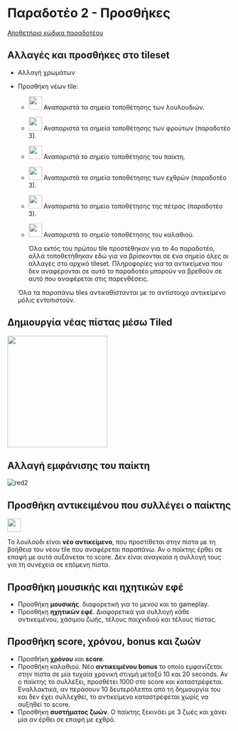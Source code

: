 # Παραδοτέο 2 - Προσθήκες

[Αποθετήριο κώδικα παραδοτέου](https://github.com/p15zerv/pacman/tree/Deliverable1)

## Αλλαγές και προσθήκες στο tileset
* Αλλαγή χρωμάτων
* Προσθήκη νέων tile:
  - <img src="https://user-images.githubusercontent.com/22644005/35171551-db522388-fd6c-11e7-9805-eaa03d4d1428.PNG" alt="" width="30" height="30"> Αναπαριστά τα σημεία τοποθέτησης των λουλουδιών.
  - <img src="https://user-images.githubusercontent.com/22644005/35171950-39d5314c-fd6e-11e7-9780-05abd146a363.PNG" alt="" width="30" height="30"> Αναπαριστά τα σημεία τοποθέτησης των φρούτων (παραδοτέο 3).
  - <img src="https://user-images.githubusercontent.com/22644005/35172033-c1c9a61e-fd6e-11e7-86c0-59aa561c6d3c.png" alt="" width="30" height="30"> Αναπαριστά το σημείο τοποθέτησης του παίκτη.
  - <img src="https://user-images.githubusercontent.com/22644005/35172128-15ba0ade-fd6f-11e7-9016-e9d96758941e.PNG" alt="" width="30" height="30"> Αναπαριστά τα σημεία τοποθέτησης των εχθρών (παραδοτέο 3).
  - <img src="https://user-images.githubusercontent.com/22644005/35172814-d66533ba-fd71-11e7-886f-f78ada186360.PNG" alt="" width="30" height="30"> Αναπαριστά το σημείο τοποθέτησης της πέτρας (παραδοτέο 3).
  - <img src="https://user-images.githubusercontent.com/22644005/35172815-d7d64298-fd71-11e7-8ae6-8df2c05ae1ac.PNG" alt="" width="30" height="30"> Αναπαριστά το σημείο τοποθέτησης του καλαθιού.
  
    Όλα εκτός του πρώτου tile προστέθηκαν για το 4ο παραδοτέο, αλλά τοποθετήθηκαν εδώ για να βρίσκονται σε ένα σημείο όλες οι αλλαγές στο αρχικό tileset. Πληροφορίες για τα αντικείμενα που δεν αναφέρονται σε αυτό το παραδοτέο μπορούν να βρεθούν σε αυτό που αναφέρεται στις παρενθέσεις.
  
  Όλα τα παραπάνω tiles αντικαθίστανται με το αντίστοιχο αντικείμενο μόλις εντοπιστούν.
  
## Δημιουργία νέας πίστας μέσω Tiled

<img src="https://user-images.githubusercontent.com/22644005/35171451-818afc30-fd6c-11e7-9bdd-d062edde833a.PNG" alt="" width="225" height="250">

## Αλλαγή εμφάνισης του παίκτη

![red2](https://user-images.githubusercontent.com/22644005/32405822-2a9a6eb6-c175-11e7-8130-5228221c597f.png)

## Προσθήκη αντικειμένου που συλλέγει ο παίκτης

<img src="https://user-images.githubusercontent.com/22644005/32405905-e5d61e2c-c176-11e7-9241-53c15a2aead4.png" alt="" width="30" height="30">

Το λουλούδι είναι **νέο αντικείμενο**, που προστίθεται στην πίστα με τη βοήθεια του νέου tile που αναφέρεται παραπάνω. Αν ο παίκτης έρθει σε επαφή με αυτά αυξάνεται το score. Δεν είναι αναγκαία η συλλογή τους για τη συνέχεια σε επόμενη πίστα.

## Προσθήκη μουσικής και ηχητικών εφέ

* Προσθήκη **μουσικής**. διαφορετική για το μενού και το gameplay.
* Προσθήκη **ηχητικών εφέ**. Διαφορετικά για συλλογή κάθε αντικειμένου, χάσιμου ζωής, τέλους παιχνιδιού και τέλους πίστας.

## Προσθήκη score, χρόνου, bonus και ζωών
* Προσθήκη **χρόνου** και **score**. 
* Προσθήκη καλαθιού. Nέο **αντικειμένου bonus** το οποίο εμφανίζεται στην πίστα σε μία τυχαία χρονική στιγμή μεταξύ 10 και 20 seconds. Αν ο παίκτης το συλλέξει, προσθέτει 1000 στο score και καταστρέφεται. Εναλλακτικά, αν περάσουν 10 δευτερόλεπτα από τη δημιουργία του και δεν έχει συλλεχθεί, το αντικείμενο καταστρέφεται χωρίς να αυξηθεί το score.
* Προσθήκη **συστήματος ζωών**. Ο παίκτης ξεκινάει με 3 ζωές και χάνει μία αν έρθει σε επαφή με εχθρό.

